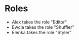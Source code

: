 # Roles
- Alex takes the role "Editor"
- Ewcia takes the role "Shuffler"
- Elenka takes the role "Styler"